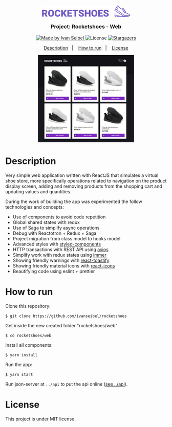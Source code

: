 <h3 align="center">
  <img src="https://github.com/ivanseibel/assets/blob/master/img/rocketshoes/logo-purple-276x36.png?raw=true" alt="Rocketshoes logo" style="border-radius: 2px;">
  <p>
    Project: Rocketshoes - Web
  </p>
</h3>

<p align="center">
  <a href="https://github.com/ivanseibel">
    <img alt="Made by Ivan Seibel" src="https://img.shields.io/badge/Made%20by-Ivan%20Seibel-blue">
  </a>

  <img alt="License" src="https://img.shields.io/github/license/ivanseibel/gostack10-challenge01?color=blue">

  <a href="https://github.com/ivanseibel/rocketshoes/stargazers">
    <img alt="Stargazers" src="https://img.shields.io/github/stars/ivanseibel/rocketshoes">
  </a>
</p>

<p align="center">
  <a href="#description">Description</a>&nbsp;&nbsp;&nbsp;|&nbsp;&nbsp;&nbsp;
  <a href="#how-to-run">How to run</a>&nbsp;&nbsp;&nbsp;|&nbsp;&nbsp;&nbsp;
  <a href="#license">License</a>
</p>

<p align="center">
<img src="https://github.com/ivanseibel/assets/blob/master/img/rocketshoes/rocketshoes-web-demo.gif?raw=true" alt="Rocketshoes Web App Demo"
style="width: 300px;"
>
</p>


# Description

Very simple web application written with ReactJS that simulates a virtual shoe store, more specifically operations related to navigation on the product display screen, adding and removing products from the shopping cart and updating values and quantities.

During the work of building the app was experimented the follow technologies and concepts:

- Use of components to avoid code repetition
- Global shared states with redux
- Use of Saga to simplify async operations
- Debug with Reactotron + Redux + Saga
- Project migration from class model to hooks model
- Advanced styles with [styled-components](https://styled-components.com/)
- HTTP transactions with REST API using [axios](https://github.com/axios/axios)
- Simplify work with redux states using [immer](https://immerjs.github.io/immer/docs/introduction)
- Showing friendly warnings with [react-toastify](https://github.com/fkhadra/react-toastify)
- Showing friendly material icons with [react-icons](https://react-icons.github.io/react-icons/)
- Beautifying code using eslint + prettier

# How to run

Clone this repository:
```
$ git clone https://github.com/ivanseibel/rocketshoes
```

Get inside the new created folder "rocketshoes/web"
```
$ cd rocketshoes/web
```

Install all components:
```
$ yarn install
```

Run the app:
```
$ yarn start
```

Run json-server at `../api` to put the api online ([see ../api](https://github.com/ivanseibel/rocketshoes/tree/master/api)).

# License

This project is under MIT license.
